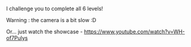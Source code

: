 I challenge you to complete all 6 levels!


Warning : the camera is a bit slow :D 



Or... just watch the showcase - https://www.youtube.com/watch?v=WH-of7Pulys
